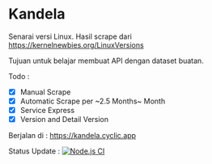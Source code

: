 # Kandela

Senarai versi Linux. Hasil scrape dari <https://kernelnewbies.org/LinuxVersions>

Tujuan untuk belajar membuat API dengan dataset buatan.

Todo :

- [x] Manual Scrape
- [x] Automatic Scrape per ~2.5 Months~ Month
- [x] Service Express
- [x] Version and Detail Version

Berjalan di : <https://kandela.cyclic.app>

Status Update :
[![Node.js CI](https://github.com/fadzikri/kandela/actions/workflows/node.js.yml/badge.svg?branch=main)](https://github.com/fadzikri/kandela/actions/workflows/node.js.yml)
